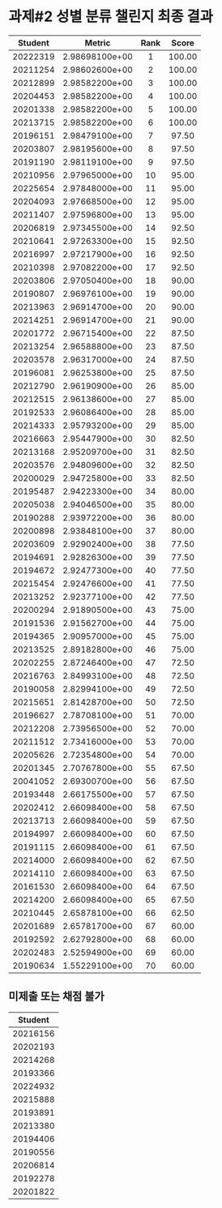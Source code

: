 # 과제#2 성별 분류 챌린지 최종 결과
| Student | Metric | Rank | Score |
|:---:|:---:|:---:|:---:|
| 20222319 | 2.98698100e+00 | 1 | 100.00 |
| 20211254 | 2.98602600e+00 | 2 | 100.00 |
| 20212899 | 2.98582200e+00 | 3 | 100.00 |
| 20204453 | 2.98582200e+00 | 4 | 100.00 |
| 20201338 | 2.98582200e+00 | 5 | 100.00 |
| 20213715 | 2.98582200e+00 | 6 | 100.00 |
| 20196151 | 2.98479100e+00 | 7 | 97.50 |
| 20203807 | 2.98195600e+00 | 8 | 97.50 |
| 20191190 | 2.98119100e+00 | 9 | 97.50 |
| 20210956 | 2.97965000e+00 | 10 | 95.00 |
| 20225654 | 2.97848000e+00 | 11 | 95.00 |
| 20204093 | 2.97668500e+00 | 12 | 95.00 |
| 20211407 | 2.97596800e+00 | 13 | 95.00 |
| 20206819 | 2.97345500e+00 | 14 | 92.50 |
| 20210641 | 2.97263300e+00 | 15 | 92.50 |
| 20216997 | 2.97217900e+00 | 16 | 92.50 |
| 20210398 | 2.97082200e+00 | 17 | 92.50 |
| 20203806 | 2.97050400e+00 | 18 | 90.00 |
| 20190807 | 2.96976100e+00 | 19 | 90.00 |
| 20213963 | 2.96914700e+00 | 20 | 90.00 |
| 20214251 | 2.96914700e+00 | 21 | 90.00 |
| 20201772 | 2.96715400e+00 | 22 | 87.50 |
| 20213254 | 2.96588800e+00 | 23 | 87.50 |
| 20203578 | 2.96317000e+00 | 24 | 87.50 |
| 20196081 | 2.96253800e+00 | 25 | 87.50 |
| 20212790 | 2.96190900e+00 | 26 | 85.00 |
| 20212515 | 2.96138600e+00 | 27 | 85.00 |
| 20192533 | 2.96086400e+00 | 28 | 85.00 |
| 20214333 | 2.95793200e+00 | 29 | 85.00 |
| 20216663 | 2.95447900e+00 | 30 | 82.50 |
| 20213168 | 2.95209700e+00 | 31 | 82.50 |
| 20203576 | 2.94809600e+00 | 32 | 82.50 |
| 20200029 | 2.94725800e+00 | 33 | 82.50 |
| 20195487 | 2.94223300e+00 | 34 | 80.00 |
| 20205038 | 2.94046500e+00 | 35 | 80.00 |
| 20190288 | 2.93972200e+00 | 36 | 80.00 |
| 20200898 | 2.93848100e+00 | 37 | 80.00 |
| 20203609 | 2.92902400e+00 | 38 | 77.50 |
| 20194691 | 2.92826300e+00 | 39 | 77.50 |
| 20194672 | 2.92477300e+00 | 40 | 77.50 |
| 20215454 | 2.92476600e+00 | 41 | 77.50 |
| 20213252 | 2.92377100e+00 | 42 | 77.50 |
| 20200294 | 2.91890500e+00 | 43 | 75.00 |
| 20191536 | 2.91562700e+00 | 44 | 75.00 |
| 20194365 | 2.90957000e+00 | 45 | 75.00 |
| 20213525 | 2.89182800e+00 | 46 | 75.00 |
| 20202255 | 2.87246400e+00 | 47 | 72.50 |
| 20216763 | 2.84993100e+00 | 48 | 72.50 |
| 20190058 | 2.82994100e+00 | 49 | 72.50 |
| 20215651 | 2.81428700e+00 | 50 | 72.50 |
| 20196627 | 2.78708100e+00 | 51 | 70.00 |
| 20212208 | 2.73956500e+00 | 52 | 70.00 |
| 20211512 | 2.73416000e+00 | 53 | 70.00 |
| 20205626 | 2.72354800e+00 | 54 | 70.00 |
| 20201345 | 2.70767800e+00 | 55 | 67.50 |
| 20041052 | 2.69300700e+00 | 56 | 67.50 |
| 20193448 | 2.66175500e+00 | 57 | 67.50 |
| 20202412 | 2.66098400e+00 | 58 | 67.50 |
| 20213713 | 2.66098400e+00 | 59 | 67.50 |
| 20194997 | 2.66098400e+00 | 60 | 67.50 |
| 20191115 | 2.66098400e+00 | 61 | 67.50 |
| 20214000 | 2.66098400e+00 | 62 | 67.50 |
| 20214110 | 2.66098400e+00 | 63 | 67.50 |
| 20161530 | 2.66098400e+00 | 64 | 67.50 |
| 20214200 | 2.66098400e+00 | 65 | 67.50 |
| 20210445 | 2.65878100e+00 | 66 | 62.50 |
| 20201689 | 2.65781700e+00 | 67 | 60.00 |
| 20192592 | 2.62792800e+00 | 68 | 60.00 |
| 20202483 | 2.52594900e+00 | 69 | 60.00 |
| 20190634 | 1.55229100e+00 | 70 | 60.00 |

## 미제출 또는 채점 불가
|Student|
|:------:|
|20216156|  
|20202193| 
|20214268| 
|20193366| 
|20224932| 
|20215888| 
|20193891| 
|20213380| 
|20194406| 
|20190556| 
|20206814| 
|20192278| 
|20201822| 
